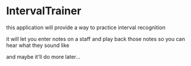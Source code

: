 # IntervalTrainer
this application will provide a way to practice interval recognition 

it will let you enter notes on a staff and play back those notes so you can hear what they sound like

and maybe it'll do more later...
